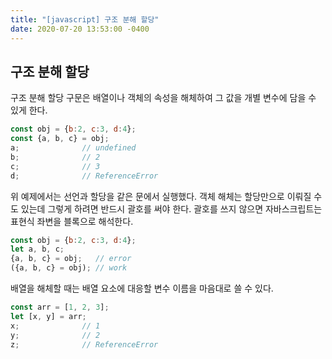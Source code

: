```yaml
---
title: "[javascript] 구조 분해 할당"
date: 2020-07-20 13:53:00 -0400
---
```


## 구조 분해 할당

구조 분해 할당 구문은 배열이나 객체의 속성을 해체하여 그 값을 개별 변수에 담을 수 있게 한다.
```javascript
const obj = {b:2, c:3, d:4};
const {a, b, c} = obj;
a;              // undefined
b;              // 2
c;              // 3
d;              // ReferenceError
```

위 예제에서는 선언과 할당을 같은 문에서 실행했다. 객체 해체는 할당만으로 이뤄질 수도 있는데 그렇게 하려면 반드시 괄호를 써야 한다. 괄호를 쓰지 않으면 자바스크립트는 표현식 좌변을 블록으로 해석한다.
```javascript
const obj = {b:2, c:3, d:4};
let a, b, c;
{a, b, c} = obj;   // error
({a, b, c} = obj); // work
```
배열을 해체할 때는 배열 요소에 대응할 변수 이름을 마음대로 쓸 수 있다.
```javascript
const arr = [1, 2, 3];
let [x, y] = arr;
x;              // 1
y;              // 2
z;              // ReferenceError
```